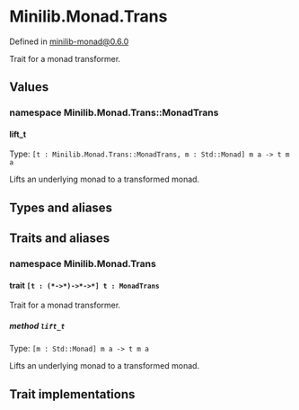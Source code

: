 # Minilib.Monad.Trans

Defined in minilib-monad@0.6.0

Trait for a monad transformer.

## Values

### namespace Minilib.Monad.Trans::MonadTrans

#### lift_t

Type: `[t : Minilib.Monad.Trans::MonadTrans, m : Std::Monad] m a -> t m a`

Lifts an underlying monad to a transformed monad.

## Types and aliases

## Traits and aliases

### namespace Minilib.Monad.Trans

#### trait `[t : (*->*)->*->*] t : MonadTrans`

Trait for a monad transformer.

##### method `lift_t`

Type: `[m : Std::Monad] m a -> t m a`

Lifts an underlying monad to a transformed monad.

## Trait implementations